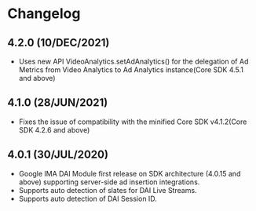 
# Changelog

## 4.2.0 (10/DEC/2021)
* Uses new API VideoAnalytics.setAdAnalytics() for the delegation of Ad Metrics from Video Analytics to Ad Analytics instance(Core SDK 4.5.1 and above)

## 4.1.0 (28/JUN/2021)
* Fixes the issue of compatibility with the minified Core SDK v4.1.2(Core SDK 4.2.6 and above)

##  4.0.1 (30/JUL/2020)
* Google IMA DAI Module first release on SDK architecture (4.0.15 and above) supporting server-side ad insertion integrations.
* Supports auto detection of slates for DAI Live Streams.
* Supports auto detection of DAI Session ID.
